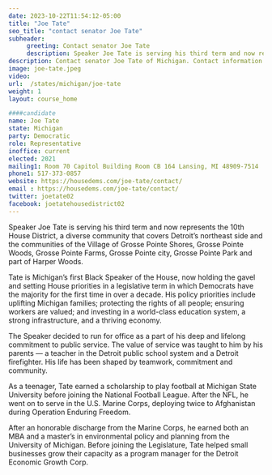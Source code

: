 ```yaml
---
date: 2023-10-22T11:54:12-05:00
title: "Joe Tate"
seo_title: "contact senator Joe Tate"
subheader:
     greeting: Contact senator Joe Tate
     description: Speaker Joe Tate is serving his third term and now represents the 10th House District. Tate is Michigan’s first Black Speaker of the House, now holding the gavel and setting House priorities in a legislative term in which Democrats have the majority for the first time in over a decade.
description: Contact senator Joe Tate of Michigan. Contact information for Joe Tate includes email address, phone number, and mailing address.
image: joe-tate.jpeg
video:
url:  /states/michigan/joe-tate
weight: 1
layout: course_home

####candidate
name: Joe Tate
state: Michigan
party: Democratic
role: Representative
inoffice: current
elected: 2021
mailing1: Room 70 Capitol Building Room CB 164 Lansing, MI 48909-7514
phone1: 517-373-0857
website: https://housedems.com/joe-tate/contact/
email : https://housedems.com/joe-tate/contact/
twitter: joetate02
facebook: joetatehousedistrict02
---
```


Speaker Joe Tate is serving his third term and now represents the 10th House District, a diverse community that covers Detroit’s northeast side and the communities of the Village of Grosse Pointe Shores, Grosse Pointe Woods, Grosse Pointe Farms, Grosse Pointe city, Grosse Pointe Park and part of Harper Woods.

Tate is Michigan’s first Black Speaker of the House, now holding the gavel and setting House priorities in a legislative term in which Democrats have the majority for the first time in over a decade. His policy priorities include uplifting Michigan families; protecting the rights of all people; ensuring workers are valued; and investing in a world-class education system, a strong infrastructure, and a thriving economy.

The Speaker decided to run for office as a part of his deep and lifelong commitment to public service. The value of service was taught to him by his parents — a teacher in the Detroit public school system and a Detroit firefighter. His life has been shaped by teamwork, commitment and community.

As a teenager, Tate earned a scholarship to play football at Michigan State University before joining the National Football League. After the NFL, he went on to serve in the U.S. Marine Corps, deploying twice to Afghanistan during Operation Enduring Freedom.

After an honorable discharge from the Marine Corps, he earned both an MBA and a master’s in environmental policy and planning from the University of Michigan. Before joining the Legislature, Tate helped small businesses grow their capacity as a program manager for the Detroit Economic Growth Corp.

